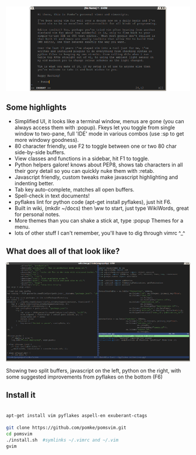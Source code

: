 
![Pomke's Vim](https://github.com/pomke/pomsvim/raw/master/doc/screenshot2.png)

## Some highlights

* Simplified UI, it looks like a terminal window, menus are gone (you can always 
access them with :popup). Fkeys let you toggle from single window to two-pane, 
full 'IDE' mode in various combos (use :sp to get more windowy goodness).
* 80 character friendly, use F2 to toggle between one or two 80 char side-by-side
buffers.
* View classes and functions in a sidebar, hit F1 to toggle.
* Python helpers galore! knows about PEP8, shows tab characters in all their 
gory detail so you can quickly nuke them with :retab.
* Javascript friendly, custom tweaks make javascript highlighting and indenting
better.
* Tab key auto-complete, matches all open buffers.
* Spell-check in text documents!
* pyflakes lint for python code (apt-get install pyflakes), just hit F6.
* Built in wiki, (mkdir ~/docs) then \ww to start, just type WikiWords, great for
personal notes.
* More themes than you can shake a stick at, type :popup Themes  for a menu.
* lots of other stuff I can't remember, you'll have to dig through vimrc ^_^


## What does all of that look like?

![Pomke's Vim](https://github.com/pomke/pomsvim/raw/master/doc/screenshot1.png)

Showing two split buffers, javascript on the left, python on the right, with some
suggested improvements from pyflakes on the bottom (F6) 

## Install it
```sh

apt-get install vim pyflakes aspell-en exuberant-ctags

git clone https://github.com/pomke/pomsvim.git
cd pomsvim
./install.sh  #symlinks ~/.vimrc and ~/.vim 
gvim 

```
